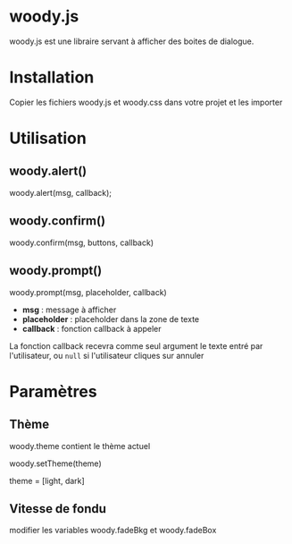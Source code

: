 # woody.js

woody.js est une libraire servant à afficher des boites de dialogue.

# Installation

Copier les fichiers woody.js et woody.css dans votre projet et les importer

# Utilisation

## woody.alert()

  woody.alert(msg, callback);

## woody.confirm()

  woody.confirm(msg, buttons, callback)

## woody.prompt() 

  woody.prompt(msg, placeholder, callback)
  
* **msg** : message à afficher
* **placeholder** : placeholder dans la zone de texte
* **callback** : fonction callback à appeler

La fonction callback recevra comme seul argument le texte entré par l'utilisateur, ou `null` si l'utilisateur cliques sur annuler

# Paramètres

## Thème 

woody.theme contient le thème actuel

woody.setTheme(theme)

theme = [light, dark]

## Vitesse de fondu

modifier les variables woody.fadeBkg et woody.fadeBox
